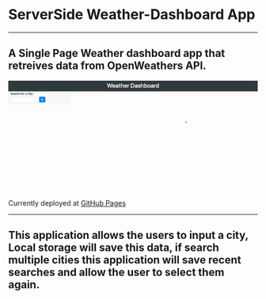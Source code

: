 # ServerSide Weather-Dashboard App

---

## A Single Page Weather dashboard app that retreives data from OpenWeathers API.

![Demo](images/WeatherDashboard.gif)
Currently deployed at [GitHub Pages](https://mrjacoughlin.github.io/Weather-Dashboard-App/.)

---

## This application allows the users to input a city, Local storage will save this data, if search multiple cities this application will save recent searches and allow the user to select them again.
